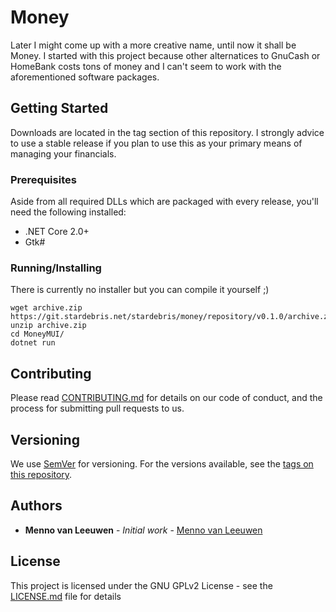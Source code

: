 # Money

Later I might come up with a more creative name, until now it shall be Money.
I started with this project because other alternatices to GnuCash or HomeBank costs tons of money and I can't seem to work with the aforementioned software packages.

## Getting Started

Downloads are located in the tag section of this repository.
I strongly advice to use a stable release if you plan to use this as your primary means of managing your financials.

### Prerequisites

Aside from all required DLLs which are packaged with every release, you'll need the following installed:
* .NET Core 2.0+
* Gtk#

### Running/Installing

There is currently no installer but you can compile it yourself ;)

```
wget archive.zip https://git.stardebris.net/stardebris/money/repository/v0.1.0/archive.zip
unzip archive.zip
cd MoneyMUI/
dotnet run
```

## Contributing

Please read [CONTRIBUTING.md](https://git.stardebris.net/stardebris/money/blob/master/CONTRIBUTING.md) for details on our code of conduct, and the process for submitting pull requests to us.

## Versioning

We use [SemVer](http://semver.org/) for versioning. For the versions available, see the [tags on this repository](https://github.com/your/project/tags). 

## Authors

* **Menno van Leeuwen** - *Initial work* - [Menno van Leeuwen](https://menno.vleeuwen.me)

## License

This project is licensed under the GNU GPLv2 License - see the [LICENSE.md](LICENSE.md) file for details

